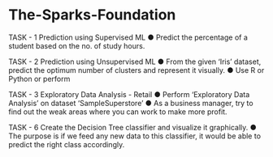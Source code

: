 # The-Sparks-Foundation

TASK - 1
Prediction using Supervised ML
● Predict the percentage of a student based on the no. of study hours.

TASK - 2 
Prediction using Unsupervised ML
● From the given ‘Iris’ dataset, predict the optimum number of clusters and
represent it visually.
● Use R or Python or perform

TASK - 3
Exploratory Data Analysis - Retail
● Perform ‘Exploratory Data Analysis’ on dataset ‘SampleSuperstore’
● As a business manager, try to find out the weak areas where you can work to
make more profit.

TASK - 6
Create the Decision Tree classifier and visualize it graphically.
● The purpose is if we feed any new data to this classifier, it would be able to
predict the right class accordingly.
